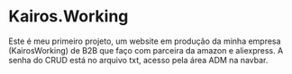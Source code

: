 # Kairos.Working
Este é meu primeiro projeto, um website em produção da minha empresa (KairosWorking) de B2B que faço com parceira da amazon e aliexpress.
A senha do CRUD está no arquivo txt, acesso pela área ADM na navbar.
